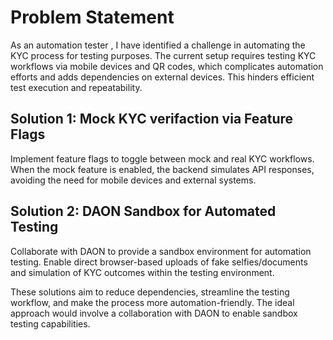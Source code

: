 # Problem Statement
As an automation tester , I have identified a challenge in automating the KYC process for testing purposes. 
The current setup requires testing KYC workflows via mobile devices and QR codes, which complicates automation efforts and adds dependencies on external devices.
This hinders efficient test execution and repeatability.

## Solution 1: Mock KYC verifaction via Feature Flags
Implement feature flags to toggle between mock and real KYC workflows.
When the mock feature is enabled, the backend simulates API responses, avoiding the need for mobile devices and external systems.

## Solution 2: DAON Sandbox for Automated Testing
Collaborate with DAON to provide a sandbox environment for automation testing.
Enable direct browser-based uploads of fake selfies/documents and simulation of KYC outcomes within the testing environment.

These solutions aim to reduce dependencies, streamline the testing workflow, and make the process more automation-friendly. The ideal approach would involve a collaboration with DAON to enable sandbox testing capabilities.
